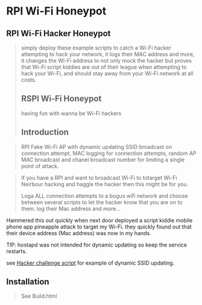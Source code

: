 # RPI Wi-Fi Honeypot

## RPI Wi-Fi Hacker Honeypot 
> simply deploy these example scripts to catch a Wi-Fi hacker attempting to hack your network, it logs their MAC address and more, it changes the Wi-Fi address to not only mock the hacker but proves that Wi-Fi script kiddies are out of their league when attempting to hack your Wi-Fi, and should stay away from your Wi-Fi network at all costs.
>
> ## RSPI Wi-Fi Honeypot
> having fun with wanna be Wi-Fi hackers
>
> ## Introduction

> RPI Fake Wi-Fi AP with dynamic updating SSID broadcast on connection attempt, MAC logging for connection attempts, random AP MAC broadcast and chanel broadcast number for limiting a single point of attack.

> If you have a RPI and want to broadcast Wi-Fi to totarget Wi-Fi Neirbour hacking and haggle the hacker then this might be for you.
>
> Loga ALL connection attempts to a bogus wifi network and choose between several scripts to let the hacker know that you are on to them. log their Mac address and more...


Hammered this out quickly when next door deployed a script kiddie mobile phone app pineapple attack to target my Wi-Fi. they quickly found out that their device address (Mac address) was now in my hands.

TIP: hostapd was not intended for dynamic updating so keep the service restarts. 

see <a href="https://github.com/asylum119/my-scripts/blob/master/RPI%20Wi-Fi%20Honeypot/honeypot/script/hacker-challenge.sh">Hacker challenge script</a> for example of dynamic SSID updating. 

## Installation

> See Build.html
